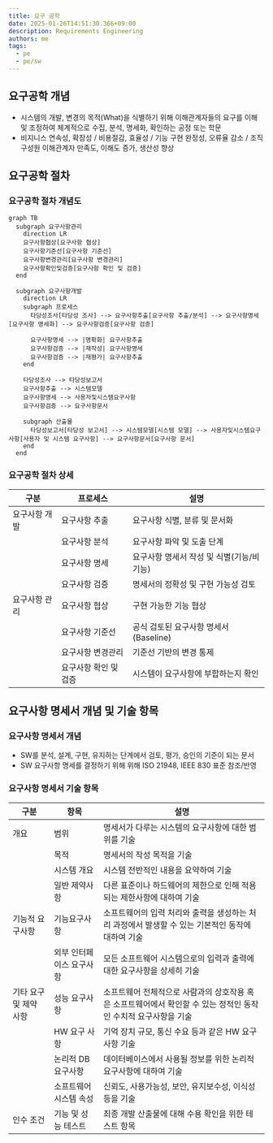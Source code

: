 ```yaml
---
title: 요구 공학
date: 2025-01-26T14:51:30.366+09:00
description: Requirements Engineering
authors: me
tags:
  - pe
  - pe/sw
---
```


## 요구공학 개념

- 시스템의 개발, 변경의 목적(What)을 식별하기 위해 이해관계자들의 요구를 이해 및 조정하여 체계적으로 수집, 분석, 명세화, 확인하는 공정 또는 학문
- 비지니스 연속성, 확장성 / 비용절감, 효율성 / 기능 구현 완정성, 오류율 감소 / 조직구성원 이해관계자 만족도, 이해도 증가, 생산성 향상

## 요구공학 절차

### 요구공학 절차 개념도

```mermaid
graph TB
  subgraph 요구사항관리
    direction LR
    요구사항협상[요구사항 협상]
    요구사항기준선[요구사항 기준선]
    요구사항변경관리[요구사항 변경관리]
    요구사항확인및검증[요구사항 확인 및 검증]
  end

  subgraph 요구사항개발
    direction LR
    subgraph 프로세스
      타당성조사[타당성 조사] --> 요구사항추출[요구사항 추출/분석] --> 요구사항명세[요구사항 명세화] --> 요구사항검증[요구사항 검증]

      요구사항명세 --> |명확화| 요구사항추출
      요구사항검증 --> |재작성| 요구사항명세
      요구사항검증 --> |재평가| 요구사항추출
    end

    타당성조사 --> 타당성보고서
    요구사항추출 --> 시스템모델
    요구사항명세 --> 사용자및시스템요구사항
    요구사항검증 --> 요구사항문서

    subgraph 산출물
      타당성보고서[타당성 보고서] --> 시스템모델[시스템 모델] --> 사용자및시스템요구사항[사용자 및 시스템 요구사항] --> 요구사항문서[요구사항 문서]
    end
  end
```

### 요구공학 절차 상세

| 구분 | 프로세스 | 설명 |
| --- | --- | --- |
| 요구사항 개발 | 요구사항 추출 | 요구사항 식별, 분류 및 문서화 |
| | 요구사항 분석 | 요구사항 파악 및 도출 단계 |
| | 요구사항 명세 | 요구사항 명세서 작성 및 식별(기능/비기능) |
| | 요구사항 검증 | 명세서의 정확성 및 구현 가능성 검토 |
| 요구사항 관리 | 요구사항 협상 | 구현 가능한 기능 협상 |
| | 요구사항 기준선 | 공식 검토된 요구사항 명세서 (Baseline) |
| | 요구사항 변경관리 | 기준선 기반의 변경 통제 |
| | 요구사항 확인 및 검증 | 시스템이 요구사항에 부합하는지 확인 |

## 요구사항 명세서 개념 및 기술 항목

### 요구사항 명세서 개념

- SW를 분석, 설계, 구현, 유지하는 단계에서 검토, 평가, 승인의 기준이 되는 문서
- SW 요구사항 명세를 결정하기 위해 위해 ISO 21948, IEEE 830 표준 참조/반영

### 요구사항 명세서 기술 항목

| 구분 | 항목 | 설명 |
| --- | --- | --- |
| 개요 | 범위 | 명세서가 다루는 시스템의 요구사항에 대한 범위를 기술 |
| | 목적 | 명세서의 작성 목적을 기술 |
| | 시스템 개요 | 시스템 전반적인 내용을 요약하여 기술 |
| | 일반 제약사항 | 다른 표준이나 하드웨어의 제한으로 인해 적용되는 제한사항에 대하여 기술 |
| 기능적 요구사항 | 기능요구사항 | 소프트웨어의 입력 처리와 출력을 생성하는 처리 과정에서 발생할 수 있는 기본적인 동작에 대하여 기술 |
| | 외부 인터페이스 요구사항 | 모든 소프트웨어 시스템으로의 입력과 출력에 대한 요구사항을 상세히 기술 |
| 기타 요구 및 제약 사항 | 성능 요구사항 | 소프트웨어 전체적으로 사람과의 상호작용 혹은 소프트웨어에서 확인할 수 있는 정적인 동작인 수치적 요구사항을 기술 |
| | HW 요구 사항 | 기억 장치 규모, 통신 수요 등과 같은 HW 요구 사항 기술 |
| | 논리적 DB 요구사항 | 데이터베이스에서 사용될 정보를 위한 논리적 요구사항에 대하여 기술 |
| | 소프트웨어 시스템 속성 | 신뢰도, 사용가능성, 보안, 유지보수성, 이식성 등을 기술 |
| 인수 조건 | 기능 및 성능 테스트 | 최종 개발 산출물에 대해 수용 확인을 위한 테스트 항목 |
